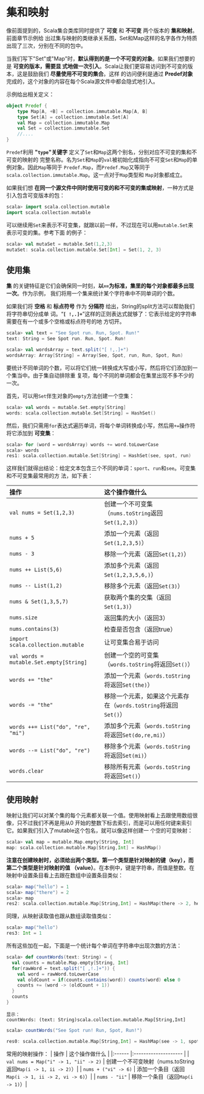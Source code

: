 集和映射
===================================================================================
像前面提到的，Scala集合类库同时提供了 **可变** 和 **不可变** 两个版本的 **集和映射**。前面章节示例给
出过集与映射的类继承关系图，Set和Map这样的名字各作为特质出现了三次，分别在不同的包中。

当我们写下"Set"或"Map"时，**默认得到的是一个不可变的对象**。如果我们想要的是 **可变的版本，需要显
式地做一次引入**。Scala让我们更容易访问到不可变的版本，这是鼓励我们 **尽量使用不可变的集合**。这样
的访问便利是通过 **Predef对象** 完成的，这个对象的内容在每个Scala源文件中都会隐式地引入。

示例给出相关定义：
```scala
object Predef {
    type Map[A, +B] = collection.immutable.Map[A, B]
    type Set[A] = collection.immutable.Set[A]
    val Map = collection.immutable.Map
    val Set = collection.immutable.Set
    //....
}
```
`Predef`利用 **"`type`"关键字** 定义了`Set`和`Map`这两个别名，分别对应不可变的集和不可变的映射的
完整名称。名为`Set`和`Map`的`val`被初始化成指向不可变`Set`和`Map`的单例对象。因此`Map`等同于
`Predef.Map`，而`Predef.Map`又等同于`scala.collection.immutable.Map`。这一点对于`Map`类型和
`Map`对象都成立。

如果我们想 **在同一个源文件中同时使用可变的和不可变的集或映射**，一种方式是引入包含可变版本的包：
```scala
scala> import scala.collection.mutable
import scala.collection.mutable
```
可以继续用`Set`来表示不可变集，就跟以前一样，不过现在可以用`mutable.Set`来表示可变的集。参考下面
的例子：
```scala
scala> val mutaSet = mutable.Set(1,2,3)
mutaSet: scala.collection.mutable.Set[Int] = Set(1, 2, 3)
```

## 使用集
**集** 的关键特征是它们会确保同一时刻，**以`==`为标准，集里的每个对象都最多出现一次**。作为示例，
我们将用一个集来统计某个字符串中不同单词的个数。

如果我们将 **空格** 和 **标点符号** 作为 **分隔符** 给出，String的split方法可以帮助我们将字符串切分成单
词。“**`[ !,.]+`**”这样的正则表达式就够了：它表示给定的字符串需要在有一个或多个空格或标点符号的地
方切开。
```scala
scala> val text = "See Spot run. Run, Spot. Run!"
text: String = See Spot run. Run, Spot. Run!

scala> val wordsArray = text.split("[ !,.]+")
wordsArray: Array[String] = Array(See, Spot, run, Run, Spot, Run)
```
要统计不同单词的个数，可以将它们统一转换成大写或小写，然后将它们添加到一个集当中。由于集自动排除重
复项，每个不同的单词都会在集里出现不多不少的一次。

首先，可以用`Set`伴生对象的`empty`方法创建一个空集：
```scala
scala> val words = mutable.Set.empty[String]
words: scala.collection.mutable.Set[String] = HashSet()
```
然后，我们只需用`for`表达式遍历单词，将每个单词转换成小写，然后用`+=`操作符将它添加到 **可变集**：
```scala
scala> for (word ← wordsArray) words += word.toLowerCase
scala> words
res1: scala.collection.mutable.Set[String] = HashSet(see, spot, run)
```
这样我们就得出结论：给定文本包含三个不同的单词：`sport`、`run`和`see`。可变集和不可变集最常用的方
法，如下表：

| 操作 | 这个操作做什么 |
|:------ |:-------------------- |
| `val nums = Set(1,2,3)` | 创建一个不可变集（`nums.toString`返回`Set(1,2,3)`）|
| `nums + 5` | 添加一个元素（返回 `Set(1,2,3,5)`）|
| `nums - 3` | 移除一个元素（返回`Set(1,2)`）|
| `nums ++ List(5,6)`| 添加多个元素（返回`Set(1,2,3,5,6,)`）|
| `nums -- List(1,2)` | 移除多个元素（返回`Set(3)`）|
| `nums & Set(1,3,5,7)` | 获取两个集的交集（返回`Set(1,3)`）|
| `nums.size` | 返回集的大小（返回3）|
| `nums.contains(3)` | 检查是否包含（返回true）|
| `import scala.collection.mutable` | 让可变集合易于访问 |
| `val words = mutable.Set.empty[String]` | 创建一个空的可变集（`words.toString`将返回`Set()`） | 
| `words += "the"` | 添加一个元素（`words.toString`将返回`Set(the)`）|
| `words -= "the"` | 移除一个元素，如果这个元素存在（`words.toString`将返回`Set()`）|
| `words ++= List("do", "re", "mi")` | 添加多个元素（`words.toString`将返回`Set(do,re,mi)`）|
| `words --= List("do", "re")` | 移除多个元素（`words.toString`将返回`Set(mi)`）| 
| `words.clear` | 移除所有元素（`words.toString`将返回`Set()`）|

## 使用映射
映射让我们可以对某个集的每个元素都关联一个值。使用映射看上去跟使用数组很像，只不过我们不再是用从0
开始的整数下标去索引，而是可以用任何键来索引它。如果我们引入了mutable这个包名，就可以像这样创建一
个空的可变映射：
```scala
scala> val map = mutable.Map.empty[String, Int]
map: scala.collection.mutable.Map[String,Int] = HashMap()
```
**注意在创建映射时，必须给出两个类型。第一个类型是针对映射的键（key），而第二个类型是针对映射的值
（value）**。在本例中，键是字符串，而值是整数。在映射中设置条目看上去跟在数组中设置条目类似：
```scala
scala> map("hello") = 1
scala> map("there") = 2
scala> map 
res2: scala.collection.mutable.Map[String,Int] = HashMap(there -> 2, hello -> 1)
```
同理，从映射读取值也跟从数组读取值类似：
```scala
scala> map("hello")
res3: Int = 1
```
所有这些加在一起，下面是一个统计每个单词在字符串中出现次数的方法：
```scala
scala> def countWords(text: String) = {
  val counts = mutable.Map.empty[String, Int]
  for(rawWord ← text.split("[ ,!.]+")) {
    val word = rawWord.toLowerCase
    val oldCount = if(counts.contains(word)) counts(word) else 0
    counts += (word -> (oldCount + 1))
  }
  counts
}
```
```
显示：
countWords: (text: String)scala.collection.mutable.Map[String,Int]
```
```scala
scala> countWords("See Spot run! Run, Spot, Run!")

res0: scala.collection.mutable.Map[String,Int] = HashMap(see -> 1, spot -> 2, run -> 3)
```
常用的映射操作：
| 操作 | 这个操作做什么 |
|:------ |:-------------------- |
| `val nums = Map("i" -> 1, "ii" -> 2)` | 创建一个不可变映射（nums.toString返回`Map(i -> 1, ii -> 2)`）|
| `nums + ("vi" -> 6)` | 添加一个条目（返回`Map(i -> 1, ii -> 2, vi -> 6)`）|
| `nums - "ii"` | 移除一个条目（返回`Map(i -> 1)`）|






